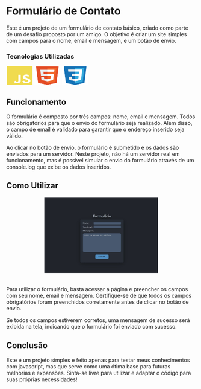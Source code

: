 # Formulário de Contato


Este é um projeto de um formulário de contato básico, criado como parte de um desafio proposto por um amigo. O objetivo é criar um site simples com campos para o nome, email e mensagem, e um botão de envio.

### Tecnologias Utilizadas
<img alt="Formulario-JS" height="50" width="70" src="https://raw.githubusercontent.com/devicons/devicon/master/icons/javascript/javascript-plain.svg">
<img alt="Formulario-HTML" height="50" width="70" src="https://raw.githubusercontent.com/devicons/devicon/master/icons/html5/html5-original.svg">
<img alt="Formulario-CSS" height="50" width="70" src="https://raw.githubusercontent.com/devicons/devicon/master/icons/css3/css3-original.svg">

## Funcionamento
O formulário é composto por três campos: nome, email e mensagem. Todos são obrigatórios para que o envio do formulário seja realizado. Além disso, o campo de email é validado para garantir que o endereço inserido seja válido.

Ao clicar no botão de envio, o formulário é submetido e os dados são enviados para um servidor. Neste projeto, não há um servidor real em funcionamento, mas é possível simular o envio do formulário através de um console.log que exibe os dados inseridos.

## Como Utilizar

<div align='center'><img width='60%' src="image/formulario.png" alt="Imagem do site"></div><br>

Para utilizar o formulário, basta acessar a página e preencher os campos com seu nome, email e mensagem. Certifique-se de que todos os campos obrigatórios foram preenchidos corretamente antes de clicar no botão de envio.

Se todos os campos estiverem corretos, uma mensagem de sucesso será exibida na tela, indicando que o formulário foi enviado com sucesso.

## Conclusão
Este é um projeto simples e feito apenas para testar meus conhecimentos com javascript, mas que serve como uma ótima base para futuras melhorias e expansões. Sinta-se livre para utilizar e adaptar o código para suas próprias necessidades!
